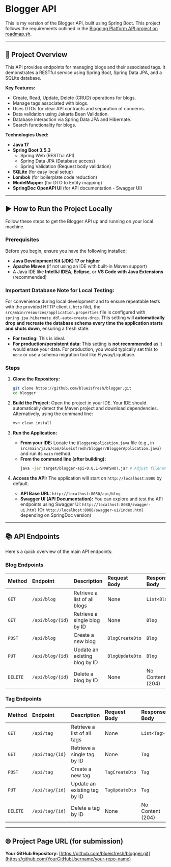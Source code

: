 # Blogger API

This is my version of the Blogger API, built using Spring Boot. This project follows the requirements outlined in the [Blogging Platform API project on roadmap.sh](https://roadmap.sh/projects/blogging-platform-api).

---

## 🚀 Project Overview

This API provides endpoints for managing blogs and their associated tags. It demonstrates a RESTful service using Spring Boot, Spring Data JPA, and a SQLite database.

**Key Features:**
*   Create, Read, Update, Delete (CRUD) operations for blogs.
*   Manage tags associated with blogs.
*   Uses DTOs for clear API contracts and separation of concerns.
*   Data validation using Jakarta Bean Validation.
*   Database interaction via Spring Data JPA and Hibernate.
*   Search functionality for blogs.

**Technologies Used:**
*   **Java 17**
*   **Spring Boot 3.5.3**
    *   Spring Web (RESTful API)
    *   Spring Data JPA (Database access)
    *   Spring Validation (Request body validation)
*   **SQLite** (for easy local setup)
*   **Lombok** (for boilerplate code reduction)
*   **ModelMapper** (for DTO to Entity mapping)
*   **SpringDoc OpenAPI UI** (for API documentation - Swagger UI)

---

## ▶️ How to Run the Project Locally

Follow these steps to get the Blogger API up and running on your local machine.

### Prerequisites

Before you begin, ensure you have the following installed:
*   **Java Development Kit (JDK) 17 or higher**
*   **Apache Maven** (if not using an IDE with built-in Maven support)
*   A Java IDE like **IntelliJ IDEA**, **Eclipse**, or **VS Code with Java Extensions** (recommended)

### Important Database Note for Local Testing:

For convenience during local development and to ensure repeatable tests with the provided HTTP client (`.http` file), the `src/main/resources/application.properties` file is configured with `spring.jpa.hibernate.ddl-auto=create-drop`. This setting will **automatically drop and recreate the database schema every time the application starts and shuts down**, ensuring a fresh state.

*   **For testing:** This is ideal.
*   **For production/persistent data:** This setting is **not recommended** as it would erase your data. For production, you would typically set this to `none` or use a schema migration tool like Flyway/Liquibase.

### Steps

1.  **Clone the Repository:**
    ```bash
    git clone https://github.com/blueisfresh/blogger.git
    cd blogger
    ```

2.  **Build the Project:**
    Open the project in your IDE. Your IDE should automatically detect the Maven project and download dependencies.
    Alternatively, using the command line:
    ```bash
    mvn clean install
    ```

3.  **Run the Application:**
    *   **From your IDE:** Locate the `BloggerApplication.java` file (e.g., in `src/main/java/com/blueisfresh/blogger/BloggerApplication.java`) and run its `main` method.
    *   **From the command line (after building):**
        ```bash
        java -jar target/blogger-api-0.0.1-SNAPSHOT.jar # Adjust filename if necessary
        ```

4.  **Access the API:**
    The application will start on `http://localhost:8080` by default.

    *   **API Base URL:** `http://localhost:8080/api/blog`
    *   **Swagger UI (API Documentation):** You can explore and test the API endpoints using Swagger UI:
        `http://localhost:8080/swagger-ui.html`
        (Or `http://localhost:8080/swagger-ui/index.html` depending on SpringDoc version)

---

## 📚 API Endpoints

Here's a quick overview of the main API endpoints:

### Blog Endpoints

| Method | Endpoint        | Description                         | Request Body          | Response Body           |
| :----- | :-------------- | :---------------------------------- | :-------------------- | :---------------------- |
| `GET`  | `/api/blog`     | Retrieve a list of all blogs        | None                  | `List<Blog>`            |
| `GET`  | `/api/blog/{id}`| Retrieve a single blog by ID        | None                  | `Blog`                  |
| `POST` | `/api/blog`     | Create a new blog                   | `BlogCreateDto`       | `Blog`                  |
| `PUT`  | `/api/blog/{id}`| Update an existing blog by ID       | `BlogUpdateDto`       | `Blog`                  |
| `DELETE`|`/api/blog/{id}`| Delete a blog by ID                 | None                  | No Content (204)        |

### Tag Endpoints

| Method | Endpoint        | Description                         | Request Body          | Response Body           |
| :----- | :-------------- | :---------------------------------- | :-------------------- | :---------------------- |
| `GET`  | `/api/tag`      | Retrieve a list of all tags         | None                  | `List<Tag>`             |
| `GET`  | `/api/tag/{id}` | Retrieve a single tag by ID         | None                  | `Tag`                   |
| `POST` | `/api/tag`      | Create a new tag                    | `TagCreateDto`        | `Tag`                   |
| `PUT`  | `/api/tag/{id}` | Update an existing tag by ID        | `TagUpdateDto`        | `Tag`                   |
| `DELETE`|`/api/tag/{id}` | Delete a tag by ID                  | None                  | No Content (204)        |

---

## 🌐 Project Page URL (for submission)

**Your GitHub Repository:**
[https://github.com/blueisfresh/blogger.git](https://github.com/YourGitHubUsername/your-repo-name)
